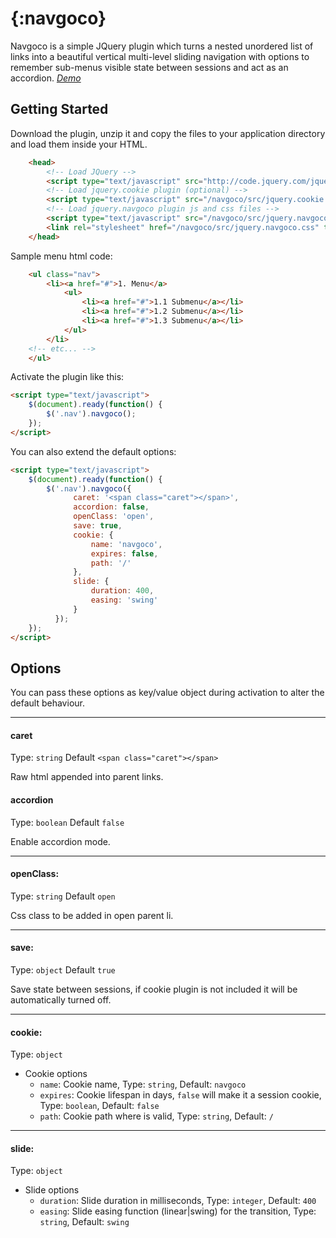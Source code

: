 # {:navgoco}

Navgoco is a simple JQuery plugin which turns a nested unordered list of links
into a beautiful vertical multi-level sliding navigation with options to remember
sub-menus visible state between sessions and act as an accordion. *[Demo](http://apps.komposta.net/jquery/navgoco/demo/index.html)*


## Getting Started
Download the plugin, unzip it and copy the files to your application directory and load them inside your HTML.

```html
    <head>
		<!-- Load JQuery -->
        <script type="text/javascript" src="http://code.jquery.com/jquery-latest.min.js"></script>
		<!-- Load jquery.cookie plugin (optional) -->
		<script type="text/javascript" src="/navgoco/src/jquery.cookie.js"></script>
		<!-- Load jquery.navgoco plugin js and css files -->
		<script type="text/javascript" src="/navgoco/src/jquery.navgoco.js"></script>
        <link rel="stylesheet" href="/navgoco/src/jquery.navgoco.css" type="text/css" media="screen" />
    </head>
```

Sample menu html code:
```html
	<ul class="nav">
		<li><a href="#">1. Menu</a>
			<ul>
				<li><a href="#">1.1 Submenu</a></li>
				<li><a href="#">1.2 Submenu</a></li>
				<li><a href="#">1.3 Submenu</a></li>
			</ul>
		</li>
	<!-- etc... -->
	</ul>
```
Activate the plugin like this:
```html
<script type="text/javascript">
	$(document).ready(function() {
		$('.nav').navgoco();
	});
</script>
```

You can also extend the default options:
```html
<script type="text/javascript">
	$(document).ready(function() {
		$('.nav').navgoco({
			  caret: '<span class="caret"></span>',
			  accordion: false,
			  openClass: 'open',
			  save: true,
			  cookie: {
				  name: 'navgoco',
				  expires: false,
				  path: '/'
			  },
			  slide: {
				  duration: 400,
				  easing: 'swing'
			  }
		  });
	});
</script>
```

## Options

You can pass these options as key/value object during activation to alter the default behaviour.

----------

#### caret
Type: `string`
Default `<span class="caret"></span>`

Raw html appended into parent links.

#### accordion
Type: `boolean`
Default `false`

Enable accordion mode.

----------

#### openClass:
Type: `string`
Default `open`

Css class to be added in open parent li.

----------

#### save:

Type: `object`
Default `true`

Save state between sessions, if cookie plugin is not included it will be automatically turned off.

----------

#### cookie:
Type: `object`

  * Cookie options
    * `name`:		Cookie name, Type: `string`, Default: `navgoco`
    * `expires`:	Cookie lifespan in days, `false` will make it a session cookie, Type: `boolean`, Default: `false`
    * `path`:		Cookie path where is valid, Type: `string`, Default: `/`

----------

#### slide:
Type: `object`

  * Slide options
    * `duration`:	Slide duration in milliseconds, Type: `integer`, Default: `400`
    * `easing`:	Slide easing function (linear|swing) for the transition, Type: `string`, Default: `swing`
